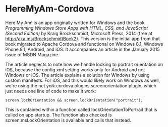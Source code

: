 HereMyAm-Cordova
================

Here My Am! is an app originally written for Windows and the book *Programming Windows Store Apps with HTML, CSS, and JavaScript (Second Edition)* by Kraig Brockschmidt, Microsoft Press, 2014 (free at http://aka.ms/BrockschmidtBook2). This version is  the initial app from that book migrated to Apache Cordova and functional on Windows 8.1, Windows Phone 8.1, Android, and iOS. It accompanies an article in the January 2015 issue of MSDN Magazine.

The article neglects to note how we handle locking to portrait orientation on iOS, because the config.xml setting works only for Android and not Windows or iOS. The article explains a solution for Windows by using custom manifests. For iOS, and this would likely work on Windows as well, we're using the net.yoik.cordova.plugins.screenorientation plugin, which just needs one line of code to make it work:

    screen.lockOrientation && screen.lockOrientation("portrait"); 

This is contained within a function called lockOrientationToPortrait that is called on app startup. The function also checked is screen.msLockOrientation is available and calls that instead.
